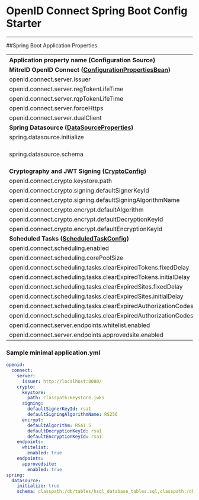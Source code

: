 # OpenID Connect Spring Boot Config Starter
---

##Spring Boot Application Properties

<table>
<th align="left">Application property name (Configuration Source)</th><th align="center">required</th><th align="center">default</th><th align="left">description</th>
<tr><td colspan="4"><b>MitreID OpenID Connect (<a href="https://github.com/mitreid-connect/OpenID-Connect-Java-Spring-Server/blob/master/openid-connect-common/src/main/java/org/mitre/openid/connect/config/ConfigurationPropertiesBean.java">ConfigurationPropertiesBean</a>) </b></td></tr>
<tr>
	<td align="left">openid.connect.server.issuer</td>
	<td align="center">X</td>
	<td align="center"></td>
	<td align="left">should match public URI for the server</td>
</tr>
<tr>
	<td align="left">openid.connect.server.regTokenLifeTime</td>
	<td align="center"></td>
	<td align="center"></td>
	<td align="left"></td>
</tr>
<tr>
	<td align="left">openid.connect.server.rqpTokenLifeTime</td>
	<td align="center"></td>
	<td align="center"></td>
	<td align="left"></td>
</tr>
<tr>
	<td align="left">openid.connect.server.forceHttps</td>
	<td align="center"></td>
	<td align="center">false</td>
	<td align="left"></td>
</tr>
<tr>
	<td align="left">openid.connect.server.dualClient</td>
	<td align="center"></td>
	<td align="center">false</td>
	<td align="left"></td>
</tr>
<tr><td colspan="4"><b>Spring Datasource (<a href="https://github.com/spring-projects/spring-boot/blob/v1.4.1.RELEASE/spring-boot-autoconfigure/src/main/java/org/springframework/boot/autoconfigure/jdbc/DataSourceProperties.java">DataSourceProperties</a>) </b></td></tr>
<tr>
	<td align="left">spring.datasource.initialize</td>
	<td align="center">X</td>
	<td align="center"></td>
	<td align="left"></td>
</tr>
<tr>
	<td align="left">spring.datasource.schema</td>
	<td align="center">X</td>
	<td align="center"></td>
	<td align="left">E.g. Embedded DB: "classpath:/db/tables/hsql_database_tables.sql,classpath:/db/tables/security-schema.sql"</td>
</tr>

<tr><td colspan="4"><b>Cryptography and JWT Signing (<a href="./src/main/java/org/mitre/springboot/config/CryptoConfig.java">CryptoConfig</a>) </b></td></tr>
<tr>
	<td align="left">openid.connect.crypto.keystore.path</td>
	<td align="center">X</td>
	<td align="center"></td>
	<td align="left"></td>
</tr>
<tr>
	<td align="left">openid.connect.crypto.signing.defaultSignerKeyId</td>
	<td align="center">X</td>
	<td align="center"></td>
	<td align="left"></td>
</tr>
<tr>
	<td align="left">openid.connect.crypto.signing.defaultSigningAlgorithmName </td>
	<td align="center">X</td>
	<td align="center"></td>
	<td align="left"></td>
</tr>
<tr>
	<td align="left">openid.connect.crypto.encrypt.defaultAlgorithm</td>
	<td align="center">X</td>
	<td align="center"></td>
	<td align="left"></td>
</tr>
<tr>
	<td align="left">openid.connect.crypto.encrypt.defaultDecryptionKeyId</td>
	<td align="center">X</td>
	<td align="center"></td>
	<td align="left"></td>
</tr>
<tr>
	<td align="left">openid.connect.crypto.encrypt.defaultEncryptionKeyId</td>
	<td align="center">X</td>
	<td align="center"></td>
	<td align="left"></td>
</tr>
<tr><td colspan="4"><b>Scheduled Tasks (<a href="./src/main/java/org/mitre/springboot/config/ScheduledTaskConfig.java">ScheduledTaskConfig</a>) </b></td></tr>
<tr>
	<td align="left">openid.connect.scheduling.enabled</td>
	<td align="center"></td>
	<td align="center">true</td>
	<td align="left"></td>
</tr>
<tr>
	<td align="left">openid.connect.scheduling.corePoolSize</td>
	<td align="center"></td>
	<td align="center">5</td>
	<td align="left"></td>
</tr>
<tr>
	<td align="left">openid.connect.scheduling.tasks.clearExpiredTokens.fixedDelay</td>
	<td align="center"></td>
	<td align="center">30000</td>
	<td align="left"></td>
</tr>
<tr>
	<td align="left">openid.connect.scheduling.tasks.clearExpiredTokens.initialDelay</td>
	<td align="center"></td>
	<td align="center">60000</td>
	<td align="left"></td>
</tr>
<tr>
	<td align="left">openid.connect.scheduling.tasks.clearExpiredSites.fixedDelay</td>
	<td align="center"></td>
	<td align="center">30000</td>
	<td align="left"></td>
</tr>
<tr>
	<td align="left">openid.connect.scheduling.tasks.clearExpiredSites.initialDelay</td>
	<td align="center"></td>
	<td align="center">60000</td>
	<td align="left"></td>
</tr>
<tr>
	<td align="left">openid.connect.scheduling.tasks.clearExpiredAuthorizationCodes.fixedDelay</td>
	<td align="center"></td>
	<td align="center">30000</td>
	<td align="left"></td>
</tr>
<tr>
	<td align="left">openid.connect.scheduling.tasks.clearExpiredAuthorizationCodes.initialDelay</td>
	<td align="center"></td>
	<td align="center">60000</td>
	<td align="left"></td>
</tr>
<tr>
	<td align="left">openid.connect.server.endpoints.whitelist.enabled</td>
	<td align="center"></td>
	<td align="center">true</td>
	<td align="left">When set to false the Whitelist API endpoint is not exposed.</td>
</tr>
<tr>
	<td align="left">openid.connect.server.endpoints.approvedsite.enabled</td>
	<td align="center"></td>
	<td align="center">true</td>
	<td align="left">When set to false the ApprovedSite API endpoint is not exposed.</td>
</tr>
<table>

### Sample minimal application.yml
```YAML
openid:
  connect:
    server:
      issuer: http://localhost:8080/
    crypto:
      keystore:
        path: classpath:keystore.jwks
      signing:
        defaultSignerKeyId: rsa1
        defaultSigningAlgorithmName: RS256
      encrypt:
        defaultAlgorithm: RSA1_5
        defaultDecryptionKeyId: rsa1
        defaultEncryptionKeyId: rsa1
    endpoints:
      whitelist:
        enabled: true                
    endpoints:
      approvedsite:
        enabled: true                
spring:
  datasource:
    initialize: true
    schema: classpath:/db/tables/hsql_database_tables.sql,classpath:/db/tables/security-schema.sql

```

